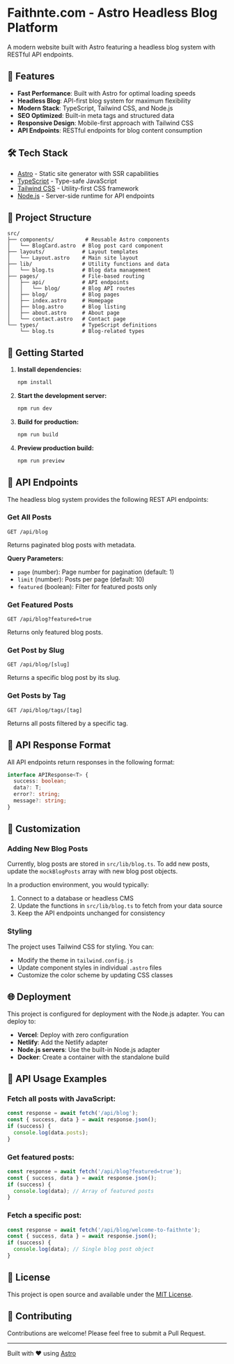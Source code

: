 # Faithnte.com - Astro Headless Blog Platform

A modern website built with Astro featuring a headless blog system with RESTful API endpoints.

## 🚀 Features

- **Fast Performance**: Built with Astro for optimal loading speeds
- **Headless Blog**: API-first blog system for maximum flexibility
- **Modern Stack**: TypeScript, Tailwind CSS, and Node.js
- **SEO Optimized**: Built-in meta tags and structured data
- **Responsive Design**: Mobile-first approach with Tailwind CSS
- **API Endpoints**: RESTful endpoints for blog content consumption

## 🛠 Tech Stack

- [Astro](https://astro.build/) - Static site generator with SSR capabilities
- [TypeScript](https://www.typescriptlang.org/) - Type-safe JavaScript
- [Tailwind CSS](https://tailwindcss.com/) - Utility-first CSS framework
- [Node.js](https://nodejs.org/) - Server-side runtime for API endpoints

## 📁 Project Structure

```
src/
├── components/          # Reusable Astro components
│   └── BlogCard.astro  # Blog post card component
├── layouts/            # Layout templates
│   └── Layout.astro    # Main site layout
├── lib/                # Utility functions and data
│   └── blog.ts         # Blog data management
├── pages/              # File-based routing
│   ├── api/            # API endpoints
│   │   └── blog/       # Blog API routes
│   ├── blog/           # Blog pages
│   ├── index.astro     # Homepage
│   ├── blog.astro      # Blog listing
│   ├── about.astro     # About page
│   └── contact.astro   # Contact page
└── types/              # TypeScript definitions
    └── blog.ts         # Blog-related types
```

## 🚀 Getting Started

1. **Install dependencies:**
   ```bash
   npm install
   ```

2. **Start the development server:**
   ```bash
   npm run dev
   ```

3. **Build for production:**
   ```bash
   npm run build
   ```

4. **Preview production build:**
   ```bash
   npm run preview
   ```

## 📡 API Endpoints

The headless blog system provides the following REST API endpoints:

### Get All Posts
```
GET /api/blog
```
Returns paginated blog posts with metadata.

**Query Parameters:**
- `page` (number): Page number for pagination (default: 1)
- `limit` (number): Posts per page (default: 10)
- `featured` (boolean): Filter for featured posts only

### Get Featured Posts
```
GET /api/blog?featured=true
```
Returns only featured blog posts.

### Get Post by Slug
```
GET /api/blog/[slug]
```
Returns a specific blog post by its slug.

### Get Posts by Tag
```
GET /api/blog/tags/[tag]
```
Returns all posts filtered by a specific tag.

## 📝 API Response Format

All API endpoints return responses in the following format:

```typescript
interface APIResponse<T> {
  success: boolean;
  data?: T;
  error?: string;
  message?: string;
}
```

## 🎨 Customization

### Adding New Blog Posts

Currently, blog posts are stored in `src/lib/blog.ts`. To add new posts, update the `mockBlogPosts` array with new blog post objects.

In a production environment, you would typically:
1. Connect to a database or headless CMS
2. Update the functions in `src/lib/blog.ts` to fetch from your data source
3. Keep the API endpoints unchanged for consistency

### Styling

The project uses Tailwind CSS for styling. You can:
- Modify the theme in `tailwind.config.js`
- Update component styles in individual `.astro` files
- Customize the color scheme by updating CSS classes

## 🌐 Deployment

This project is configured for deployment with the Node.js adapter. You can deploy to:
- **Vercel**: Deploy with zero configuration
- **Netlify**: Add the Netlify adapter
- **Node.js servers**: Use the built-in Node.js adapter
- **Docker**: Create a container with the standalone build

## 🔗 API Usage Examples

### Fetch all posts with JavaScript:
```javascript
const response = await fetch('/api/blog');
const { success, data } = await response.json();
if (success) {
  console.log(data.posts);
}
```

### Get featured posts:
```javascript
const response = await fetch('/api/blog?featured=true');
const { success, data } = await response.json();
if (success) {
  console.log(data); // Array of featured posts
}
```

### Fetch a specific post:
```javascript
const response = await fetch('/api/blog/welcome-to-faithnte');
const { success, data } = await response.json();
if (success) {
  console.log(data); // Single blog post object
}
```

## 📄 License

This project is open source and available under the [MIT License](LICENSE).

## 🤝 Contributing

Contributions are welcome! Please feel free to submit a Pull Request.

---

Built with ❤️ using [Astro](https://astro.build/)
